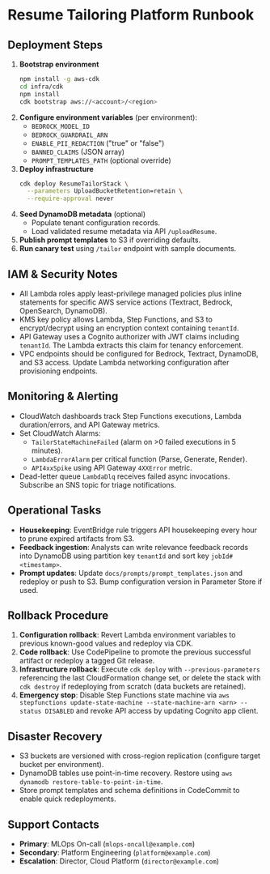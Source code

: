 # Resume Tailoring Platform Runbook

## Deployment Steps
1. **Bootstrap environment**
   ```bash
   npm install -g aws-cdk
   cd infra/cdk
   npm install
   cdk bootstrap aws://<account>/<region>
   ```
2. **Configure environment variables** (per environment):
   - `BEDROCK_MODEL_ID`
   - `BEDROCK_GUARDRAIL_ARN`
   - `ENABLE_PII_REDACTION` ("true" or "false")
   - `BANNED_CLAIMS` (JSON array)
   - `PROMPT_TEMPLATES_PATH` (optional override)
3. **Deploy infrastructure**
   ```bash
   cdk deploy ResumeTailorStack \
     --parameters UploadBucketRetention=retain \
     --require-approval never
   ```
4. **Seed DynamoDB metadata** (optional)
   - Populate tenant configuration records.
   - Load validated resume metadata via API `/uploadResume`.
5. **Publish prompt templates** to S3 if overriding defaults.
6. **Run canary test** using `/tailor` endpoint with sample documents.

## IAM & Security Notes
- All Lambda roles apply least-privilege managed policies plus inline statements for specific AWS service actions (Textract, Bedrock, OpenSearch, DynamoDB).
- KMS key policy allows Lambda, Step Functions, and S3 to encrypt/decrypt using an encryption context containing `tenantId`.
- API Gateway uses a Cognito authorizer with JWT claims including `tenantId`. The Lambda extracts this claim for tenancy enforcement.
- VPC endpoints should be configured for Bedrock, Textract, DynamoDB, and S3 access. Update Lambda networking configuration after provisioning endpoints.

## Monitoring & Alerting
- CloudWatch dashboards track Step Functions executions, Lambda duration/errors, and API Gateway metrics.
- Set CloudWatch Alarms:
  - `TailorStateMachineFailed` (alarm on >0 failed executions in 5 minutes).
  - `LambdaErrorAlarm` per critical function (Parse, Generate, Render).
  - `API4xxSpike` using API Gateway `4XXError` metric.
- Dead-letter queue `LambdaDlq` receives failed async invocations. Subscribe an SNS topic for triage notifications.

## Operational Tasks
- **Housekeeping**: EventBridge rule triggers API housekeeping every hour to prune expired artifacts from S3.
- **Feedback ingestion**: Analysts can write relevance feedback records into DynamoDB using partition key `tenantId` and sort key `jobId#<timestamp>`.
- **Prompt updates**: Update `docs/prompts/prompt_templates.json` and redeploy or push to S3. Bump configuration version in Parameter Store if used.

## Rollback Procedure
1. **Configuration rollback**: Revert Lambda environment variables to previous known-good values and redeploy via CDK.
2. **Code rollback**: Use CodePipeline to promote the previous successful artifact or redeploy a tagged Git release.
3. **Infrastructure rollback**: Execute `cdk deploy` with `--previous-parameters` referencing the last CloudFormation change set, or delete the stack with `cdk destroy` if redeploying from scratch (data buckets are retained).
4. **Emergency stop**: Disable Step Functions state machine via `aws stepfunctions update-state-machine --state-machine-arn <arn> --status DISABLED` and revoke API access by updating Cognito app client.

## Disaster Recovery
- S3 buckets are versioned with cross-region replication (configure target bucket per environment).
- DynamoDB tables use point-in-time recovery. Restore using `aws dynamodb restore-table-to-point-in-time`.
- Store prompt templates and schema definitions in CodeCommit to enable quick redeployments.

## Support Contacts
- **Primary**: MLOps On-call (`mlops-oncall@example.com`)
- **Secondary**: Platform Engineering (`platform@example.com`)
- **Escalation**: Director, Cloud Platform (`director@example.com`)

